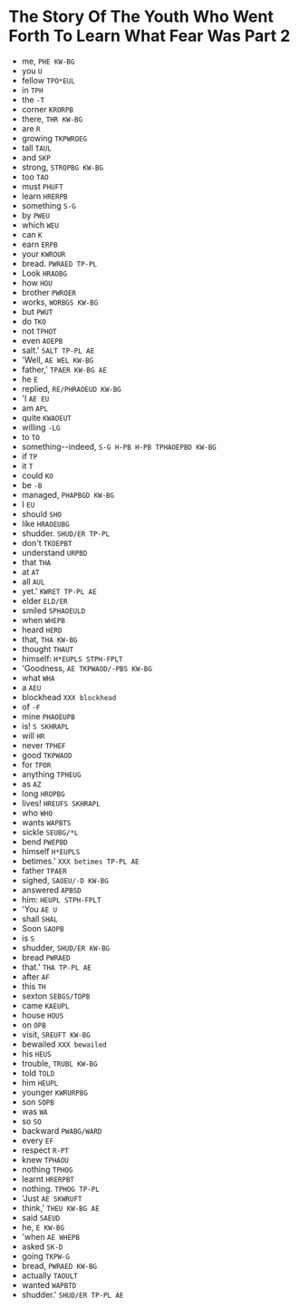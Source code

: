 # The Story Of The Youth Who Went Forth To Learn What Fear Was Part 2

* me, `PHE KW-BG`
* you `U`
* fellow `TPO*EUL`
* in `TPH`
* the `-T`
* corner `KRORPB`
* there, `THR KW-BG`
* are `R`
* growing `TKPWROEG`
* tall `TAUL`
* and `SKP`
* strong, `STROPBG KW-BG`
* too `TAO`
* must `PHUFT`
* learn `HRERPB`
* something `S-G`
* by `PWEU`
* which `WEU`
* can `K`
* earn `ERPB`
* your `KWROUR`
* bread. `PWRAED TP-PL`
* Look `HRAOBG`
* how `HOU`
* brother `PWROER`
* works, `WORBGS KW-BG`
* but `PWUT`
* do `TKO`
* not `TPHOT`
* even `AOEPB`
* salt.' `SALT TP-PL AE`
* 'Well, `AE WEL KW-BG`
* father,' `TPAER KW-BG AE`
* he `E`
* replied, `RE/PHRAOEUD KW-BG`
* 'I `AE EU`
* am `APL`
* quite `KWAOEUT`
* willing `-LG`
* to `TO`
* something--indeed, `S-G H-PB H-PB TPHAOEPBD KW-BG`
* if `TP`
* it `T`
* could `KO`
* be `-B`
* managed, `PHAPBGD KW-BG`
* I `EU`
* should `SHO`
* like `HRAOEUBG`
* shudder. `SHUD/ER TP-PL`
* don't `TKOEPBT`
* understand `URPBD`
* that `THA`
* at `AT`
* all `AUL`
* yet.' `KWRET TP-PL AE`
* elder `ELD/ER`
* smiled `SPHAOEULD`
* when `WHEPB`
* heard `HERD`
* that, `THA KW-BG`
* thought `THAUT`
* himself: `H*EUPLS STPH-FPLT`
* 'Goodness, `AE TKPWAOD/-PBS KW-BG`
* what `WHA`
* a `AEU`
* blockhead `XXX blockhead`
* of `-F`
* mine `PHAOEUPB`
* is! `S SKHRAPL`
* will `HR`
* never `TPHEF`
* good `TKPWAOD`
* for `TPOR`
* anything `TPHEUG`
* as `AZ`
* long `HROPBG`
* lives! `HREUFS SKHRAPL`
* who `WHO`
* wants `WAPBTS`
* sickle `SEUBG/*L`
* bend `PWEPBD`
* himself `H*EUPLS`
* betimes.' `XXX betimes TP-PL AE`
* father `TPAER`
* sighed, `SAOEU/-D KW-BG`
* answered `APBSD`
* him: `HEUPL STPH-FPLT`
* 'You `AE U`
* shall `SHAL`
* Soon `SAOPB`
* is `S`
* shudder, `SHUD/ER KW-BG`
* bread `PWRAED`
* that.' `THA TP-PL AE`
* after `AF`
* this `TH`
* sexton `SEBGS/TOPB`
* came `KAEUPL`
* house `HOUS`
* on `OPB`
* visit, `SREUFT KW-BG`
* bewailed `XXX bewailed`
* his `HEUS`
* trouble, `TRUBL KW-BG`
* told `TOLD`
* him `HEUPL`
* younger `KWRURPBG`
* son `SOPB`
* was `WA`
* so `SO`
* backward `PWABG/WARD`
* every `EF`
* respect `R-PT`
* knew `TPHAOU`
* nothing `TPHOG`
* learnt `HRERPBT`
* nothing. `TPHOG TP-PL`
* 'Just `AE SKWRUFT`
* think,' `THEU KW-BG AE`
* said `SAEUD`
* he, `E KW-BG`
* 'when `AE WHEPB`
* asked `SK-D`
* going `TKPW-G`
* bread, `PWRAED KW-BG`
* actually `TAOULT`
* wanted `WAPBTD`
* shudder.' `SHUD/ER TP-PL AE`
